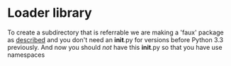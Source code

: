 # Loader library

To create a subdirectory that is referrable we are making a 'faux' package as
[described](https://stackoverflow.com/questions/1260792/import-a-file-from-a-subdirectory)
and
you don't need an __init__.py for versions before Python 3.3 previously. And now
you should *not* have this __init__.py so that you have use namespaces

